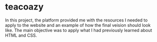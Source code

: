 # teacoazy
In this project, the platform provided me with the resources I needed to apply to the website and an example of how the final veision should look like. The main objective was to apply what I had previously learned about HTML and CSS.
